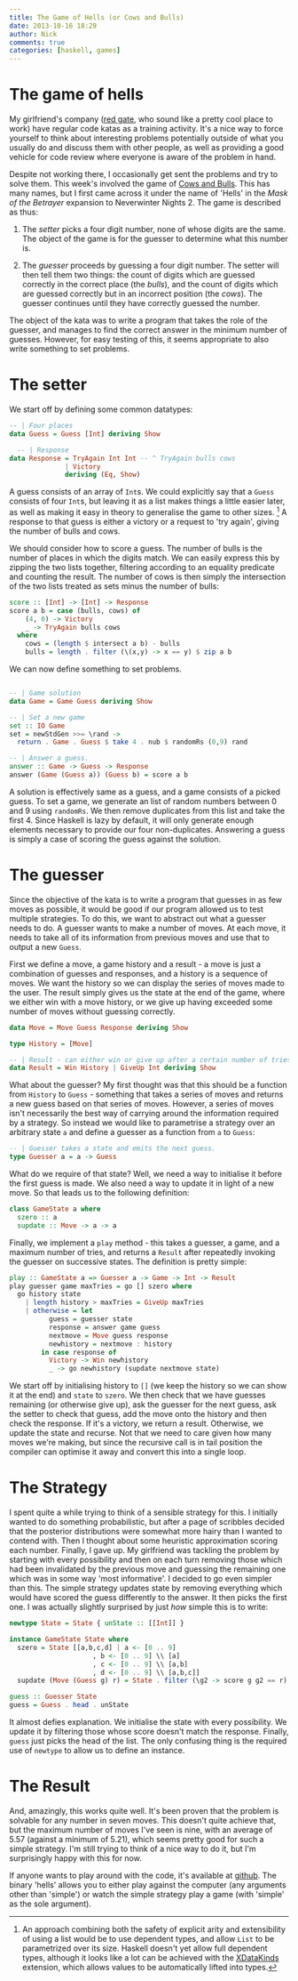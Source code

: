 ```yaml
---
title: The Game of Hells (or Cows and Bulls)
date: 2013-10-16 18:29
author: Nick
comments: true
categories: [haskell, games] 
---
```


The game of hells
=================

My girlfriend's company ([red gate](http://www.red-gate.com), who sound like a pretty cool place to work) have regular code katas as a training activity. It's a nice way to force yourself to think about interesting problems potentially outside of what you usually do and discuss them with other people, as well as providing a good vehicle for code review where everyone is aware of the problem in hand.

Despite not working there, I occasionally get sent the problems and try to solve them. This week's involved the game of [Cows and Bulls](http://en.wikipedia.org/wiki/Bulls_and_cows). This has many names, but I first came across it under the name of 'Hells' in the _Mask of the Betrayer_ expansion to Neverwinter Nights 2. The game is described as thus:

1. The _setter_ picks a four digit number, none of whose digits are the same. The object of the game is for the guesser to determine what this number is.

2. The _guesser_ proceeds by guessing a four digit number. The setter will then tell them two things: the count of digits which are guessed correctly in the correct place (the _bulls_), and the count of digits which are guessed correctly but in an incorrect position (the _cows_). The guesser continues until they have correctly guessed the number.

The object of the kata was to write a program that takes the role of the guesser, and manages to find the correct answer in the minimum number of guesses. However, for easy testing of this, it seems appropriate to also write something to set problems.

The setter
==========

We start off by defining some common datatypes:

````haskell
-- | Four places
data Guess = Guess [Int] deriving Show

  -- | Response
data Response = TryAgain Int Int -- ^ TryAgain bulls cows
              | Victory 
              deriving (Eq, Show)
````

A guess consists of an array of `Int`s. We could explicitly say that a `Guess` consists of four `Int`s, but leaving it as a list makes things a little easier later, as well as making it easy in theory to generalise the game to other sizes. [^1] A response to that guess is either a victory or a request to 'try again', giving the number of bulls and cows.

We should consider how to score a guess. The number of bulls is the number of places in which the digits match. We can easily express this by zipping the two lists together, filtering according to an equality predicate and counting the result. The number of cows is then simply the intersection of the two lists treated as sets minus the number of bulls:

```haskell
score :: [Int] -> [Int] -> Response
score a b = case (bulls, cows) of
    (4, 0) -> Victory
    _ -> TryAgain bulls cows
  where
    cows = (length $ intersect a b) - bulls
    bulls = length . filter (\(x,y) -> x == y) $ zip a b
```

We can now define something to set problems.

````haskell

-- | Game solution
data Game = Game Guess deriving Show

-- | Set a new game
set :: IO Game
set = newStdGen >>= \rand ->
  return . Game . Guess $ take 4 . nub $ randomRs (0,9) rand

-- | Answer a guess.
answer :: Game -> Guess -> Response
answer (Game (Guess a)) (Guess b) = score a b
````

A solution is effectively same as a guess, and a game consists of a picked guess. To set a game, we generate an list of random numbers between 0 and 9 using `randomRs`. We then remove duplicates from this list and take the first 4. Since Haskell is lazy by default, it will only generate enough elements necessary to provide our four non-duplicates. Answering a guess is simply a case of scoring the guess against the solution.

The guesser
===========

Since the objective of the kata is to write a program that guesses in as few moves as possible, it would be good if our program allowed us to test multiple strategies. To do this, we want to abstract out what a guesser needs to do. A guesser wants to make a number of moves. At each move, it needs to take all of its information from previous moves and use that to output a new `Guess`.

First we define a move, a game history and a result - a move is just a combination of guesses and responses, and a history is a sequence of moves. We want the history so we can display the series of moves made to the user. The result simply gives us the state at the end of the game, where we either win with a move history, or we give up having exceeded some number of moves without guessing correctly.

```haskell
data Move = Move Guess Response deriving Show

type History = [Move]

-- | Result - can either win or give up after a certain number of tries.
data Result = Win History | GiveUp Int deriving Show
```

What about the guesser? My first thought was that this should be a function from `History` to `Guess` - something that takes a series of moves and returns a new guess based on that series of moves. However, a series of moves isn't necessarily the best way of carrying around the information required by a strategy. So instead we would like to parametrise a strategy over an arbitrary state `a` and define a guesser as a function from `a` to `Guess`:

```haskell
-- | Guesser takes a state and emits the next guess.
type Guesser a = a -> Guess
```

What do we require of that state? Well, we need a way to initialise it before the first guess is made. We also need a way to update it in light of a new move. So that leads us to the following definition:

```haskell
class GameState a where 
  szero :: a
  supdate :: Move -> a -> a
```

Finally, we implement a `play` method - this takes a guesser, a game, and a maximum number of tries, and returns a `Result` after repeatedly invoking the guesser on successive states. The definition is pretty simple:

```haskell
play :: GameState a => Guesser a -> Game -> Int -> Result
play guesser game maxTries = go [] szero where
  go history state 
    | length history > maxTries = GiveUp maxTries
    | otherwise = let 
          guess = guesser state 
          response = answer game guess
          nextmove = Move guess response
          newhistory = nextmove : history
        in case response of
          Victory -> Win newhistory
          _ -> go newhistory (supdate nextmove state)
```

We start off by initialising history to `[]` (we keep the history so we can show it at the end) and `state` to `szero`. We then check that we have guesses remaining (or otherwise give up), ask the guesser for the next guess, ask the setter to check that guess, add the move onto the history and then check the response. If it's a victory, we return a result. Otherwise, we update the state and recurse. Not that we need to care given how many moves we're making, but since the recursive call is in tail position the compiler can optimise it away and convert this into a single loop.

The Strategy
============

I spent quite a while trying to think of a sensible strategy for this. I initially wanted to do something probabilistic, but after a page of scribbles decided that the posterior distributions were somewhat more hairy than I wanted to contend with. Then I thought about some heuristic approximation scoring each number. Finally, I gave up. My girlfriend was tackling the problem by starting with every possibility and then on each turn removing those which had been invalidated by the previous move and guessing the remaining one which was in some way 'most informative'. I decided to go even simpler than this. The simple strategy updates state by removing everything which would have scored the guess differently to the answer. It then picks the first one. I was actually slightly surprised by just *how* simple this is to write:

```haskell
newtype State = State { unState :: [[Int]] }

instance GameState State where
  szero = State [[a,b,c,d] | a <- [0 .. 9]
                     , b <- [0 .. 9] \\ [a]
                     , c <- [0 .. 9] \\ [a,b]
                     , d <- [0 .. 9] \\ [a,b,c]]
  supdate (Move (Guess g) r) = State . filter (\g2 -> score g g2 == r) . unState

guess :: Guesser State
guess = Guess . head . unState
```

It almost defies explanation. We initialise the state with every possibility. We update it by filtering those whose score doesn't match the response. Finally, `guess` just picks the head of the list. The only confusing thing is the required use of `newtype` to allow us to define an instance.

The Result
==========

And, amazingly, this works quite well. It's been proven that the problem is solvable for any number in seven moves. This doesn't quite achieve that, but the maximum number of moves I've seen is nine, with an average of 5.57 (against a minimum of 5.21), which seems pretty good for such a simple strategy. I'm still trying to think of a nice way to do it, but I'm surprisingly happy with this for now.

If anyone wants to play around with the code, it's available at [github](https://github.com/nc6/hells). The binary 'hells' allows you to either play against the computer (any arguments other than 'simple') or watch the simple strategy play a game (with 'simple' as the sole argument).


[^1]:An approach combining both the safety of explicit arity and extensibility of using a list would be to use dependent types, and allow `List` to be parametrized over its size. Haskell doesn't yet allow full dependent types, although it looks like a lot can be achieved with the [XDataKinds](http://www.haskell.org/ghc/docs/7.6.1/html/users_guide/promotion.html) extension, which allows values to be automatically lifted into types.